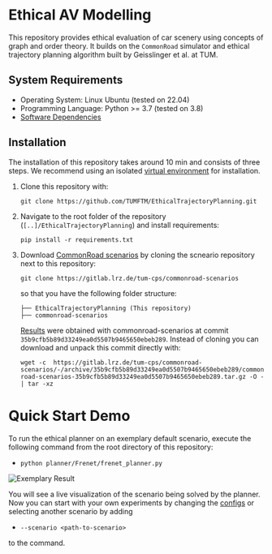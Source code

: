 # Ethical AV Modelling

This repository provides ethical evaluation of car scenery using concepts of graph and order theory. It builds on the `CommonRoad` simulator and ethical trajectory planning algorithm built by Geisslinger et al. at TUM.

## System Requirements
* Operating System: Linux Ubuntu (tested on 22.04)
* Programming Language: Python >= 3.7 (tested on 3.8)
* [Software Dependencies](/requirements.txt)


## Installation

The installation of this repository takes around 10 min and consists of three steps.
We recommend using an isolated [virtual environment](https://pypi.org/project/virtualenv/) for installation.

1. Clone this repository with:

    `git clone https://github.com/TUMFTM/EthicalTrajectoryPlanning.git`

2. Navigate to the root folder of the repository (`[..]/EthicalTrajectoryPlanning`) and install requirements:

    `pip install -r requirements.txt`

3. Download [CommonRoad scenarios](https://gitlab.lrz.de/tum-cps/commonroad-scenarios) by cloning the scneario repository next to this repository:

    `git clone https://gitlab.lrz.de/tum-cps/commonroad-scenarios`

    so that you have the following folder structure:

    ```
    ├── EthicalTrajectoryPlanning (This repository)
    ├── commonroad-scenarios
    ```

    [Results](#how-to-reproduce-results) were obtained with commonroad-scenarios at commit `35b9cfb5b89d33249ea0d5507b9465650ebeb289`.
    Instead of cloning you can download and unpack this commit directly with:
    
    `wget -c  https://gitlab.lrz.de/tum-cps/commonroad-scenarios/-/archive/35b9cfb5b89d33249ea0d5507b9465650ebeb289/commonroad-scenarios-35b9cfb5b89d33249ea0d5507b9465650ebeb289.tar.gz -O - | tar -xz`

# Quick Start Demo

To run the ethical planner on an exemplary default scenario, execute the following command from the root directory of this repository:
    
* `python planner/Frenet/frenet_planner.py`

![Exemplary Result](readme/running_sample.gif)

You will see a live visualization of the scenario being solved by the planner.
Now you can start with your own experiments by changing the [configs](/planner/Frenet/configs/README.md) or selecting another scenario by adding

* `--scenario <path-to-scenario>`

to the command.